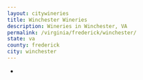 ```yaml
---
layout: citywineries
title: Winchester Wineries
description: Wineries in Winchester, VA
permalink: /virginia/frederick/winchester/
state: va
county: frederick
city: winchester
---
```

-
